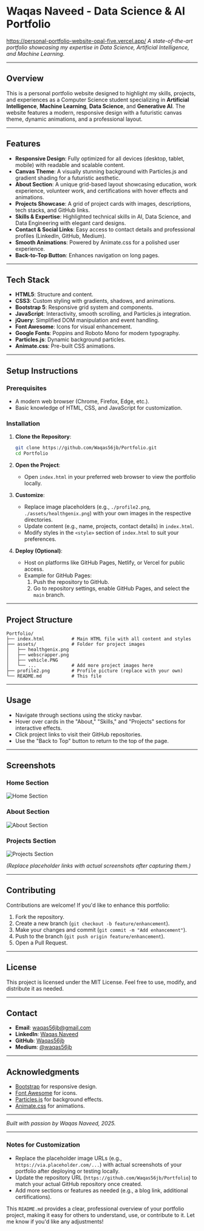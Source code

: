  # Waqas Naveed - Data Science & AI Portfolio

https://personal-portfolio-website-opal-five.vercel.app/
*A state-of-the-art portfolio showcasing my expertise in Data Science, Artificial Intelligence, and Machine Learning.*

---

## Overview

This is a personal portfolio website designed to highlight my skills, projects, and experiences as a Computer Science student specializing in **Artificial Intelligence**, **Machine Learning**, **Data Science**, and **Generative AI**. The website features a modern, responsive design with a futuristic canvas theme, dynamic animations, and a professional layout.

---

## Features

- **Responsive Design**: Fully optimized for all devices (desktop, tablet, mobile) with readable and scalable content.
- **Canvas Theme**: A visually stunning background with Particles.js and gradient shading for a futuristic aesthetic.
- **About Section**: A unique grid-based layout showcasing education, work experience, volunteer work, and certifications with hover effects and animations.
- **Projects Showcase**: A grid of project cards with images, descriptions, tech stacks, and GitHub links.
- **Skills & Expertise**: Highlighted technical skills in AI, Data Science, and Data Engineering with elegant card designs.
- **Contact & Social Links**: Easy access to contact details and professional profiles (LinkedIn, GitHub, Medium).
- **Smooth Animations**: Powered by Animate.css for a polished user experience.
- **Back-to-Top Button**: Enhances navigation on long pages.

---

## Tech Stack

- **HTML5**: Structure and content.
- **CSS3**: Custom styling with gradients, shadows, and animations.
- **Bootstrap 5**: Responsive grid system and components.
- **JavaScript**: Interactivity, smooth scrolling, and Particles.js integration.
- **jQuery**: Simplified DOM manipulation and event handling.
- **Font Awesome**: Icons for visual enhancement.
- **Google Fonts**: Poppins and Roboto Mono for modern typography.
- **Particles.js**: Dynamic background particles.
- **Animate.css**: Pre-built CSS animations.

---

## Setup Instructions

### Prerequisites
- A modern web browser (Chrome, Firefox, Edge, etc.).
- Basic knowledge of HTML, CSS, and JavaScript for customization.

### Installation
1. **Clone the Repository**:
   ```bash
   git clone https://github.com/Waqas56jb/Portfolio.git
   cd Portfolio
   ```

2. **Open the Project**:
   - Open `index.html` in your preferred web browser to view the portfolio locally.

3. **Customize**:
   - Replace image placeholders (e.g., `./profile2.png`, `./assets/healthgenix.png`) with your own images in the respective directories.
   - Update content (e.g., name, projects, contact details) in `index.html`.
   - Modify styles in the `<style>` section of `index.html` to suit your preferences.

4. **Deploy (Optional)**:
   - Host on platforms like GitHub Pages, Netlify, or Vercel for public access.
   - Example for GitHub Pages:
     1. Push the repository to GitHub.
     2. Go to repository settings, enable GitHub Pages, and select the `main` branch.

---

## Project Structure

```
Portfolio/
├── index.html          # Main HTML file with all content and styles
├── assets/             # Folder for project images
│   ├── healthgenix.png
│   ├── webscrapper.png
│   ├── vehicle.PNG
│   └── ...             # Add more project images here
├── profile2.png        # Profile picture (replace with your own)
└── README.md           # This file
```

---

## Usage

- Navigate through sections using the sticky navbar.
- Hover over cards in the "About," "Skills," and "Projects" sections for interactive effects.
- Click project links to visit their GitHub repositories.
- Use the "Back to Top" button to return to the top of the page.

---

## Screenshots

### Home Section
![Home Section](https://via.placeholder.com/800x400.png?text=Home+Section)

### About Section
![About Section](https://via.placeholder.com/800x400.png?text=About+Section)

### Projects Section
![Projects Section](https://via.placeholder.com/800x400.png?text=Projects+Section)

*(Replace placeholder links with actual screenshots after capturing them.)*

---

## Contributing

Contributions are welcome! If you'd like to enhance this portfolio:
1. Fork the repository.
2. Create a new branch (`git checkout -b feature/enhancement`).
3. Make your changes and commit (`git commit -m "Add enhancement"`).
4. Push to the branch (`git push origin feature/enhancement`).
5. Open a Pull Request.

---

## License

This project is licensed under the MIT License. Feel free to use, modify, and distribute it as needed.

---

## Contact

- **Email**: [waqas56jb@gmail.com](mailto:waqas56jb@gmail.com)
- **LinkedIn**: [Waqas Naveed](https://www.linkedin.com/in/waqas-naveed-630297247/)
- **GitHub**: [Waqas56jb](https://github.com/Waqas56jb)
- **Medium**: [@waqas56jb](https://medium.com/@waqas56jb)

---

## Acknowledgments

- [Bootstrap](https://getbootstrap.com/) for responsive design.
- [Font Awesome](https://fontawesome.com/) for icons.
- [Particles.js](https://vincentgarreau.com/particles.js/) for background effects.
- [Animate.css](https://animate.style/) for animations.

---

*Built with passion by Waqas Naveed, 2025.*

---

### Notes for Customization
- Replace the placeholder image URLs (e.g., `https://via.placeholder.com/...`) with actual screenshots of your portfolio after deploying or testing locally.
- Update the repository URL (`https://github.com/Waqas56jb/Portfolio`) to match your actual GitHub repository once created.
- Add more sections or features as needed (e.g., a blog link, additional certifications).

This `README.md` provides a clear, professional overview of your portfolio project, making it easy for others to understand, use, or contribute to it. Let me know if you'd like any adjustments!
